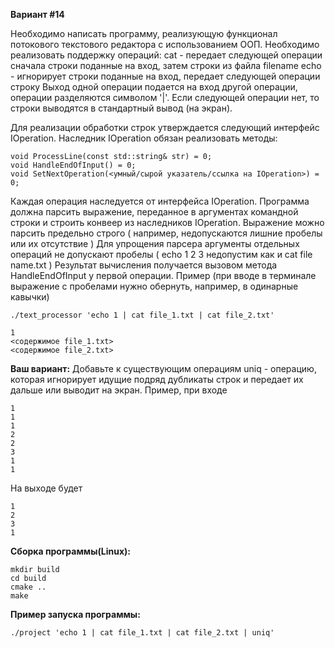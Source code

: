 **Вариант #14**

Необходимо написать программу, реализующую функционал потокового текстового редактора с использованием ООП.
Необходимо реализовать поддержку операций:
cat <filename> - передает следующей операции сначала строки поданные на вход, затем строки из файла filename
echo <some string> - игнорирует строки поданные на вход, передает следующей операции строку <some string>
Выход одной операции подается на вход другой операции, операции разделяются символом '|'.
Если следующей операции нет, то строки выводятся в стандартный вывод (на экран).

Для реализации обработки строк утверждается следующий интерфейс IOperation.
Наследник IOperation обязан реализовать методы:
```
void ProcessLine(const std::string& str) = 0;
void HandleEndOfInput() = 0;
void SetNextOperation(<умный/сырой указатель/ссылка на IOperation>) = 0;
```

Каждая операция наследуется от интерфейса IOperation.
Программа должна парсить выражение, переданное в аргументах командной строки и строить конвеер из наследников IOperation.
Выражение можно парсить предельно строго ( например, недопускаются лишние пробелы или их отсутствие )
Для упрощения парсера аргументы отдельных операций не допускают пробелы ( echo 1 2 3 недопустим как и cat file name.txt )
Результат вычисления получается вызовом метода HandleEndOfInput у первой операции.
Пример (при вводе в терминале выражение с пробелами нужно обернуть, например, в одинарные кавычки)
```
./text_processor 'echo 1 | cat file_1.txt | cat file_2.txt'
```
```
1
<содержимое file_1.txt>
<содержимое file_2.txt>
```

**Ваш вариант:**
Добавьте к существующим операциям uniq - операцию, которая игнорирует идущие подряд дубликаты строк и передает их дальше или выводит на экран.
Пример, при входе
```
1
1
1
2
2
3
1
1
```
На выходе будет
```
1
2
3
1
```

**Сборка программы(Linux):**
```
mkdir build
cd build
cmake ..
make
```

**Пример запуска программы:**
```
./project 'echo 1 | cat file_1.txt | cat file_2.txt | uniq'
```
